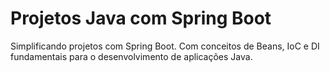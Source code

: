 # Projetos Java com Spring Boot
Simplificando projetos com Spring Boot. Com conceitos de Beans, IoC e DI fundamentais para o desenvolvimento de aplicações Java.

